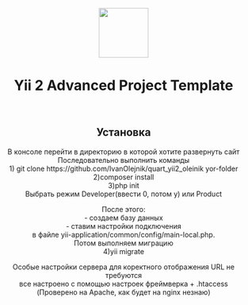 <p align="center">
    <a href="https://github.com/yiisoft" target="_blank">
        <img src="https://avatars0.githubusercontent.com/u/993323" height="100px">
    </a>
    <h1 align="center">Yii 2 Advanced Project Template</h1>
    <br>
    <p align="center">
    <h2 align="center">Установка</h2>
    <p align="center">В консоле перейти в директорию в которой хотите развернуть сайт<br>
    Последовательно выполнить команды<br>
    1) git clone https://github.com/IvanOlejnik/quart_yii2_oleinik yor-folder<br>
    2)composer install <br>
    3)php init <br>
    Выбрать режим Developer(ввести 0, потом y) или Product<br>
    </p>
    <p align="center">
    После этого:<br>
    - создаем базу данных <br>
    - ставим настройки подключения <br>
    в файле yii-application/common/config/main-local.php.<br>
    Потом выполняем миграцию <br>
    4)yii migrate<br>
    </p>
    <p align="center">
    Особые настройки сервера для коректного отображения URL не требуются <br>
    все настроено с помощью настроек фреймверка + .htaccess <br>
    (Проверено на Apache, как будет на nginx незнаю) <br>
    </p>
</p>
</p>

